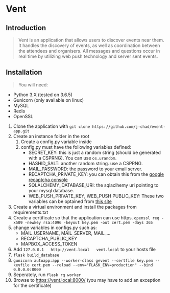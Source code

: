 # Vent

## Introduction

>Vent is an application that allows users to discover events near them. It handles the discovery of events, as well as coordination between the attendees and organisers. All messages and questions occur in real time by utilizing web push technology and server sent events.

## Installation

> You will need:
*  Python 3.X (tested on 3.6.5)
* Gunicorn (only available on linux)
* MySQL
* Redis
* OpenSSL

1. Clone the application with `git clone https://github.com/j-chad/event-app.git`
2. Create an instance folder in the root
     1.  Create a config.py variable inside
     2. config.py must have the following variables defined:
         * SECRET_KEY: this is just a random string (should be generated with a CSPRNG). You can use `os.urandom`.
         * HASHID_SALT: another random string. use a CSPRNG.
         * MAIL_PASSWORD: the password to your email server.
         * RECAPTCHA_PRIVATE_KEY: you can obtain this from the [google recaptcha console](https://www.google.com/recaptcha/admin)
         * SQLALCHEMY_DATABASE_URI: the sqlaclhemy uri pointing to your mysql database.
         * WEB_PUSH_PRIVATE_KEY, WEB_PUSH PUBLIC_KEY: These two variables can be optained from [this site](https://web-push-codelab.glitch.me/)
3. Create a virtual environment and install the packages from requirements.txt
4. Create a certificate so that the application can use https. `openssl req -x509 -newkey rsa:4096 -keyout key.pem -out cert.pem -days 365`
5. change variables in configs.py such as:
    * MAIL\_USERNAME, MAIL\_SERVER, MAIL_...
    * RECAPTCHA_PUBLIC_KEY
    * MAPBOX_ACCESS_TOKEN
6. Add `127.0.0.1	http://vent.local	vent.local` to your hosts file
7. `flask build_database`
8. `gunicorn autoapp:app --worker-class gevent --certfile key.pem --keyfile cert.pem --reload --env="FLASK_ENV=production" --bind 0.0.0.0:8000`
9. Seperately, run `flask rq worker`
10. Browse to https://vent.local:8000/ (you may have to add an exception for the certificate)